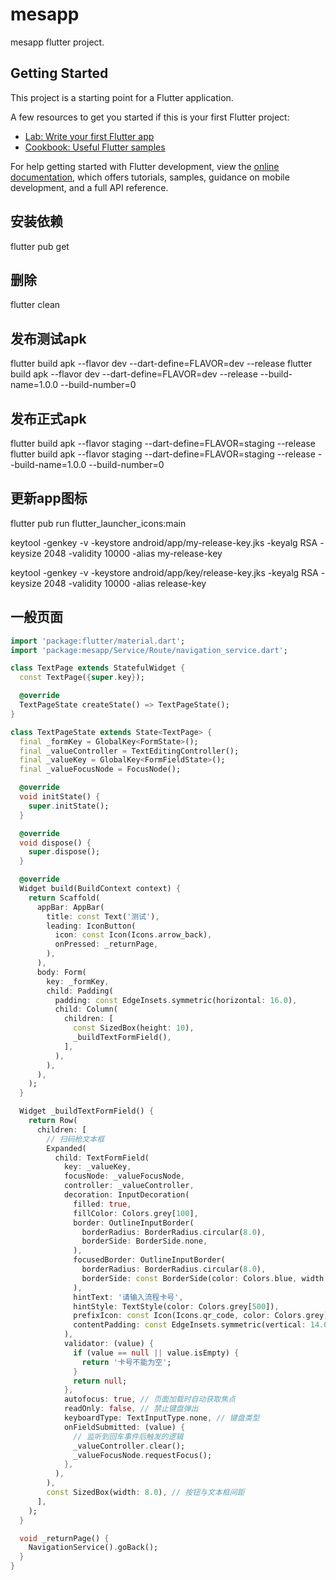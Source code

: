 # mesapp

mesapp flutter project.

## Getting Started

This project is a starting point for a Flutter application.

A few resources to get you started if this is your first Flutter project:

- [Lab: Write your first Flutter app](https://docs.flutter.dev/get-started/codelab)
- [Cookbook: Useful Flutter samples](https://docs.flutter.dev/cookbook)

For help getting started with Flutter development, view the
[online documentation](https://docs.flutter.dev/), which offers tutorials,
samples, guidance on mobile development, and a full API reference.

## 安装依赖
flutter pub get
## 删除
flutter clean
## 发布测试apk
flutter build apk --flavor dev --dart-define=FLAVOR=dev --release
flutter build apk --flavor dev --dart-define=FLAVOR=dev --release --build-name=1.0.0 --build-number=0

## 发布正式apk
flutter build apk --flavor staging --dart-define=FLAVOR=staging --release
flutter build apk --flavor staging --dart-define=FLAVOR=staging --release --build-name=1.0.0 --build-number=0


## 更新app图标
flutter pub run flutter_launcher_icons:main

keytool -genkey -v -keystore android/app/my-release-key.jks -keyalg RSA -keysize 2048 -validity 10000 -alias my-release-key

keytool -genkey -v -keystore android/app/key/release-key.jks -keyalg RSA -keysize 2048 -validity 10000 -alias release-key

## 一般页面
```dart
import 'package:flutter/material.dart';
import 'package:mesapp/Service/Route/navigation_service.dart';

class TextPage extends StatefulWidget {
  const TextPage({super.key});

  @override
  TextPageState createState() => TextPageState();
}

class TextPageState extends State<TextPage> {
  final _formKey = GlobalKey<FormState>();
  final _valueController = TextEditingController();
  final _valueKey = GlobalKey<FormFieldState>();
  final _valueFocusNode = FocusNode();

  @override
  void initState() {
    super.initState();
  }

  @override
  void dispose() {
    super.dispose();
  }

  @override
  Widget build(BuildContext context) {
    return Scaffold(
      appBar: AppBar(
        title: const Text('测试'),
        leading: IconButton(
          icon: const Icon(Icons.arrow_back),
          onPressed: _returnPage,
        ),
      ),
      body: Form(
        key: _formKey,
        child: Padding(
          padding: const EdgeInsets.symmetric(horizontal: 16.0),
          child: Column(
            children: [
              const SizedBox(height: 10),
              _buildTextFormField(),
            ],
          ),
        ),
      ),
    );
  }

  Widget _buildTextFormField() {
    return Row(
      children: [
        // 扫码枪文本框
        Expanded(
          child: TextFormField(
            key: _valueKey,
            focusNode: _valueFocusNode,
            controller: _valueController,
            decoration: InputDecoration(
              filled: true,
              fillColor: Colors.grey[100],
              border: OutlineInputBorder(
                borderRadius: BorderRadius.circular(8.0),
                borderSide: BorderSide.none,
              ),
              focusedBorder: OutlineInputBorder(
                borderRadius: BorderRadius.circular(8.0),
                borderSide: const BorderSide(color: Colors.blue, width: 2.0), // 聚焦时的边框
              ),
              hintText: '请输入流程卡号',
              hintStyle: TextStyle(color: Colors.grey[500]),
              prefixIcon: const Icon(Icons.qr_code, color: Colors.grey), // 左侧图标
              contentPadding: const EdgeInsets.symmetric(vertical: 14.0, horizontal: 16.0),
            ),
            validator: (value) {
              if (value == null || value.isEmpty) {
                return '卡号不能为空';
              }
              return null;
            },
            autofocus: true, // 页面加载时自动获取焦点
            readOnly: false, // 禁止键盘弹出
            keyboardType: TextInputType.none, // 键盘类型
            onFieldSubmitted: (value) {
              // 监听到回车事件后触发的逻辑
              _valueController.clear();
              _valueFocusNode.requestFocus();
            },
          ),
        ),
        const SizedBox(width: 8.0), // 按钮与文本框间距
      ],
    );
  }

  void _returnPage() {
    NavigationService().goBack();
  }
}

```


